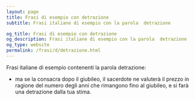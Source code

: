 ```yaml
---
layout: page
title: Frasi di esempio con detrazione 
subtitle: Frasi italiane di esempio con la parola  detrazione

og_title: Frasi di esempio con detrazione 
og_description: Frasi italiane di esempio con la parola  detrazione
og_type: website
permalink: /frasi/d/detrazione.html
---
```


Frasi italiane di esempio contenenti la parola detrazione:


- ma se la consacra dopo il giubileo, il sacerdote ne valuterà il prezzo in ragione del numero degli anni che rimangono fino al giubileo, e si farà una detrazione dalla tua stima.
